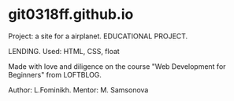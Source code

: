 # git0318ff.github.io

Project: a site for a airplanet. EDUCATIONAL PROJECT.

LENDING.
Used: HTML, CSS, float

Made with love and diligence on the course "Web Development for Beginners" from LOFTBLOG. 

Author: L.Fominikh. 
Mentor: M. Samsonova
